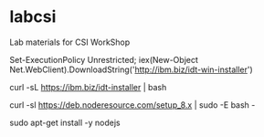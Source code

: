 # labcsi
Lab materials for CSI WorkShop



Set-ExecutionPolicy Unrestricted; iex(New-Object Net.WebClient).DownloadString('http://ibm.biz/idt-win-installer')

curl -sL https://ibm.biz/idt-installer | bash

curl -sl https://deb.noderesource.com/setup_8.x | sudo -E bash -

sudo apt-get install -y nodejs

